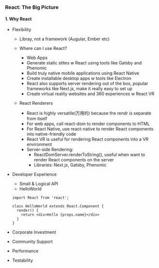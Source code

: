 ### React: The Big Picture

#### 1. Why React
  - Flexibility
    - Libray, not a framework (Augular, Ember etc)

    - Where can I use React?
      - Web Apps
      - Generate static stites w React using tools like Gatsby and Phenomic
      - Build truly native mobile applications using React Native
      - Create installable desktop apps w tools like Electron
      - React also supports server rendering out of the box, popular frameworks like Next.js, make it really easy to set up
      - Create virtual reality websites and 360 experiences w React VR

    - React Renderers
      - React is highly versatile(万用的) because the rendr is separate from itself
      - For web apps, call react-dom to render components to HTML
      - For React Native, use react-native to render React components into native-friendly code
      - React VR is useful for rendering React components into a VR environment
      - Server-side Rendering:
        - ReactDomServer.renderToString(), useful when want to render React components on the server
        - Libraries: Next.js, Gatsby, Phenomic
  
  - Developer Experience
    - Small & Logical API
    - HelloWorld
    ```
    import React from 'react';

    class HelloWorld extends React.Component {
      render() {
        return <div>Hello {props.name}</div>
      }
    }
  - Corporate Investment
  - Community Support
  - Performance
  - Testability
